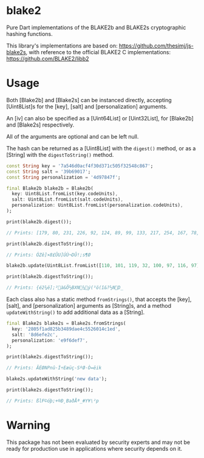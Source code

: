 # blake2

Pure Dart implementations of the BLAKE2b and BLAKE2s cryptographic
hashing functions.

This library's implementations are based on:
https://github.com/thesimj/js-blake2s,
with reference to the official BLAKE2 C implementations:
https://github.com/BLAKE2/libb2

# Usage

Both [Blake2b] and [Blake2s] can be instanced directly, accepting
[Uint8List]s for the [key], [salt] and [personalization] arguments.

An [iv] can also be specified as a [Uint64List] or [Uint32List],
for [Blake2b] and [Blake2s] respectively.

All of the arguments are optional and can be left null.

The hash can be returned as a [Uint8List] with the `digest()` method,
or as a [String] with the `digestToString()` method.

```dart
const String key = '7a546d0acf4f30d371c505f32548c867';
const String salt = '39b69017';
const String personalization = '4d97847f';

final Blake2b blake2b = Blake2b(
  key: Uint8List.fromList(key.codeUnits),
  salt: Uint8List.fromList(salt.codeUnits),
  personalization: Uint8List.fromList(personalization.codeUnits),
);

print(blake2b.digest());

// Prints: [179, 80, 231, 226, 92, 124, 89, 99, 133, 217, 254, 167, 78, 189, 21, 254, 209, 126, 124, 142, 180, 193, 37, 196, 83, 167, 106, 44, 107, 178, 135, 23]

print(blake2b.digestToString());

// Prints: ÓZê]×8£ÛU]ÚÙ¬DÛ!;s¶Ø

blake2b.update(Uint8List.fromList([110, 101, 119, 32, 100, 97, 116, 97]));

print(blake2b.digestToString());

// Prints: {é2¾ë];²à&Õ½BXN¼ý(³ö(î&?½ND_
```

Each class also has a static method `fromStrings()`, that accepts
the [key], [salt], and [personalization] arguments as [String]s, and
a method `updateWithString()` to add additional data as a [String].

```dart
final Blake2s blake2s = Blake2s.fromStrings(
  key: '2805f1ad825b3489dae4c5526014c1ed',
  salt: '8d6efe2c',
  personalization: 'e9f6def7',
);

print(blake2s.digestToString());

// Prints: ÃÉØNPnû·Ì÷Eæüç-SºØ·Ò=ëik

blake2s.updateWithString('new data');

print(blake2s.digestToString());

// Prints: ßlF©óþ;+®Ð¸BaðÅª_#Y¥\²p

```

# Warning

This package has not been evaluated by security experts and may
not be ready for production use in applications where security
depends on it.
